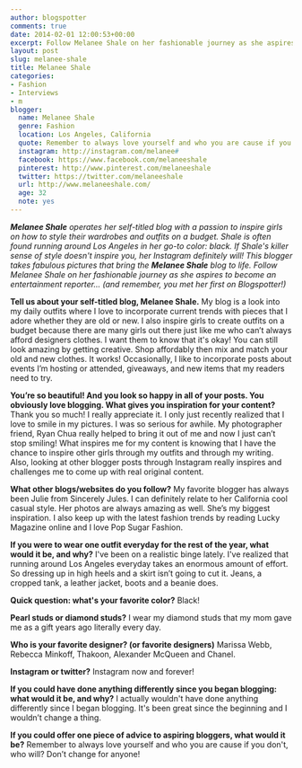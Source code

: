 ```yaml
---
author: blogspotter
comments: true
date: 2014-02-01 12:00:53+00:00
excerpt: Follow Melanee Shale on her fashionable journey as she aspires to become an entertainment reporter... (and remember, you met her first on Blogspotter!)
layout: post
slug: melanee-shale
title: Melanee Shale
categories:
- Fashion
- Interviews
- m
blogger:
  name: Melanee Shale
  genre: Fashion
  location: Los Angeles, California
  quote: Remember to always love yourself and who you are cause if you don't, who will?
  instagram: http://instagram.com/melanee#
  facebook: https://www.facebook.com/melaneeshale
  pinterest: http://www.pinterest.com/melaneeshale
  twitter: https://twitter.com/melaneeshale
  url: http://www.melaneeshale.com/
  age: 32
  note: yes
---
```


_**Melanee Shale** operates her self-titled blog with a passion to inspire girls on how to style their wardrobes and outfits on a budget. Shale is often found running around Los Angeles in her go-to color: black. If Shale's killer sense of style doesn't inspire you, her Instagram definitely will! This blogger takes fabulous pictures that bring the **Melanee Shale** blog to life. Follow Melanee Shale on her fashionable journey as she aspires to become an entertainment reporter... (and remember, you met her first on Blogspotter!)_

**Tell us about your self-titled blog, Melanee Shale.** My blog is a look into my daily outfits where I love to incorporate current trends with pieces that I adore whether they are old or new. I also inspire girls to create outfits on a budget because there are many girls out there just like me who can’t always afford designers clothes. I want them to know that it's okay! You can still look amazing by getting creative. Shop affordably then mix and match your old and new clothes. It works! Occasionally, I like to incorporate posts about events I’m hosting or attended, giveaways, and new items that my readers need to try.

**You’re so beautiful! And you look so happy in all of your posts. You obviously love blogging. What gives you inspiration for your content?** Thank you so much! I really appreciate it. I only just recently realized that I love to smile in my pictures. I was so serious for awhile. My photographer friend, Ryan Chua really helped to bring it out of me and now I just can’t stop smiling! What inspires me for my content is knowing that I have the chance to inspire other girls through my outfits and through my writing. Also, looking at other blogger posts through Instagram really inspires and challenges me to come up with real original content.

**What other blogs/websites do you follow?** My favorite blogger has always been Julie from Sincerely Jules. I can definitely relate to her California cool casual style. Her photos are always amazing as well. She’s my biggest inspiration. I also keep up with the latest fashion trends by reading Lucky Magazine online and I love Pop Sugar Fashion.

**If you were to wear one outfit everyday for the rest of the year, what would it be, and why?** I've been on a realistic binge lately. I've realized that running around Los Angeles everyday takes an enormous amount of effort. So dressing up in high heels and a skirt isn’t going to cut it. Jeans, a cropped tank, a leather jacket, boots and a beanie does.

**Quick question: what's your favorite color?** Black!

**Pearl studs or diamond studs?** I wear my diamond studs that my mom gave me as a gift years ago literally every day.

**Who is your favorite designer? (or favorite designers)** Marissa Webb, Rebecca Minkoff, Thakoon, Alexander McQueen and Chanel.

**Instagram or twitter?** Instagram now and forever!

**If you could have done anything differently since you began blogging: what would it be, and why?** I actually wouldn't have done anything differently since I began blogging. It's been great since the beginning and I wouldn’t change a thing.

**If you could offer one piece of advice to aspiring bloggers, what would it be?** Remember to always love yourself and who you are cause if you don't, who will? Don’t change for anyone!
